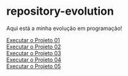 # repository-evolution
Aqui está a minha evolução em programação!

<a href="https://lukones.github.io/repository-evolution/DESAFIOS/DESAFIO%20012/index.html" targent="_blank">
    Executar o Projeto 01
</a>
<br>
<a href="https://lukones.github.io/repository-evolution/DESAFIOS/DESAFIO%20010/adroid.html#" targent="_blank">
    Executar o Projeto 02
</a>
<br>
<a href="https://lukones.github.io/repository-evolution/FRONTENDMENTOR/DESAFIO-001/qr-code-component-main/index.html" targent="_blank">
    Executar o Projeto 03
</a>
<br>
<a href="https://lukones.github.io/repository-evolution/PROJETO-01-COUNTDOWN-TIMER/index.html" targent="_blank">
    Executar o Projeto 04
</a>
<br>
<a href="https://carvalhovendasautomaticas.com/" targent="_blank">
    Executar o Projeto 05
</a>

